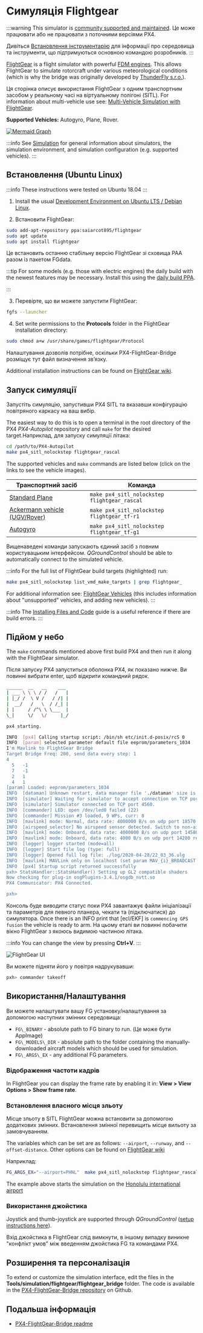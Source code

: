 # Симуляція Flightgear

:::warning
This simulator is [community supported and maintained](../simulation/community_supported_simulators.md).
Це може працювати або не працювати з поточними версіями PX4.

Дивіться [Встановлення інструментарію](../dev_setup/dev_env.md) для інформації про середовища та інструменти, що підтримуються основною командою розробників.
:::

[FlightGear](https://wiki.flightgear.org/Flight_Dynamics_Model) is a flight simulator with powerful [FDM engines](https://wiki.flightgear.org/Flight_Dynamics_Model).
This allows FlightGear to simulate rotorcraft under various meteorological conditions (which is why the bridge was originally developed by [ThunderFly s.r.o.](https://www.thunderfly.cz/)).

Ця сторінка описує використання FlightGear з одним транспортним засобом у реальному часі на віртуальному полігоні (SITL).
For information about multi-vehicle use see: [Multi-Vehicle Simulation with FlightGear](../sim_flightgear/multi_vehicle.md).

**Supported Vehicles:** Autogyro, Plane, Rover.

<lite-youtube videoid="iqdcN5Gj4wI" title="[ThunderFly] PX4 SITL with Flightgear, Rascal110 - electric version"/>

[![Mermaid Graph ](https://mermaid.ink/img/eyJjb2RlIjoiZ3JhcGggTFI7XG4gIEZsaWdodEdlYXIgLS0-IEZsaWdodEdlYXItQnJpZGdlO1xuICBGbGlnaHRHZWFyLUJyaWRnZSAtLT4gTUFWTGluaztcbiAgTUFWTGluayAtLT4gUFg0X1NJVEw7XG5cdCIsIm1lcm1haWQiOnsidGhlbWUiOiJkZWZhdWx0In0sInVwZGF0ZUVkaXRvciI6ZmFsc2V9)](https://mermaid-js.github.io/mermaid-live-editor/#/edit/eyJjb2RlIjoiZ3JhcGggTFI7XG4gIEZsaWdodEdlYXIgLS0-IEZsaWdodEdlYXItQnJpZGdlO1xuICBGbGlnaHRHZWFyLUJyaWRnZSAtLT4gTUFWTGluaztcbiAgTUFWTGluayAtLT4gUFg0X1NJVEw7XG5cdCIsIm1lcm1haWQiOnsidGhlbWUiOiJkZWZhdWx0In0sInVwZGF0ZUVkaXRvciI6ZmFsc2V9)

<!-- Original mermaid graph
graph LR;
  FlightGear-- >FlightGear-Bridge;
  FlightGear-Bridge-- >MAVLink;
  MAVLink-- >PX4_SITL;
-->

:::info
See [Simulation](../simulation/index.md) for general information about simulators, the simulation environment, and simulation configuration (e.g. supported vehicles).
:::

## Встановлення (Ubuntu Linux)

:::info
These instructions were tested on Ubuntu 18.04
:::

1. Install the usual [Development Environment on Ubuntu LTS / Debian Linux](../dev_setup/dev_env_linux_ubuntu.md).

2. Встановити FlightGear:

  ```sh
  sudo add-apt-repository ppa:saiarcot895/flightgear
  sudo apt update
  sudo apt install flightgear
  ```

  Це встановить останню стабільну версію FlightGear зі сховища PAA разом із пакетом FGdata.

  :::tip
  For some models (e.g. those with electric engines) the daily build with the newest features may be necessary.
  Install this using the [daily build PPA](https://launchpad.net/~saiarcot895/+archive/ubuntu/flightgear-edge).

:::

3. Перевірте, що ви можете запустити FlightGear:

  ```sh
  fgfs --launcher
  ```

4. Set write permissions to the **Protocols** folder in the FlightGear installation directory:

  ```sh
  sudo chmod a+w /usr/share/games/flightgear/Protocol
  ```

  Налаштування дозволів потрібне, оскільки PX4-FlightGear-Bridge розміщує тут файл визначення зв’язку.

Additional installation instructions can be found on [FlightGear wiki](https://wiki.flightgear.org/Howto:Install_Flightgear_from_a_PPA).

## Запуск симуляції

Запустіть симуляцію, запустивши PX4 SITL та вказавши конфігурацію повітряного каркасу на ваш вибір.

The easiest way to do this is to open a terminal in the root directory of the PX4 _PX4-Autopilot_ repository and call `make` for the desired target.Наприклад, для запуску симуляції літака:

```sh
cd /path/to/PX4-Autopilot
make px4_sitl_nolockstep flightgear_rascal
```

The supported vehicles and `make` commands are listed below (click on the links to see the vehicle images).

| Транспортний засіб                                                                                           | Команда                                      |
| ------------------------------------------------------------------------------------------------------------ | -------------------------------------------- |
| [Standard Plane](../sim_flightgear/vehicles.md#standard-plane)                                               | `make px4_sitl_nolockstep flightgear_rascal` |
| [Ackermann vehicle (UGV/Rover)](../sim_flightgear/vehicles.md#ackerman-vehicle-ugv-rover) | `make px4_sitl_nolockstep flightgear_tf-r1`  |
| [Autogyro](../sim_flightgear/vehicles.md#autogyro)                                                           | `make px4_sitl_nolockstep flightgear_tf-g1`  |

Вищенаведені команди запускають єдиний засіб з повним користувацьким інтерфейсом.
_QGroundControl_ should be able to automatically connect to the simulated vehicle.

:::info
For the full list of FlightGear build targets (highlighted) run:

```sh
make px4_sitl_nolockstep list_vmd_make_targets | grep flightgear_
```

For additional information see: [FlightGear Vehicles](../sim_flightgear/vehicles.md) (this includes information about "unsupported" vehicles, and adding new vehicles).
:::

:::info
The [Installing Files and Code](../dev_setup/dev_env.md) guide is a useful reference if there are build errors.
:::

## Підйом у небо

The `make` commands mentioned above first build PX4 and then run it along with the FlightGear simulator.

Після запуску PX4 запуститься оболонка PX4, як показано нижче.
Ви повинні вибрати enter, щоб відкрити командний рядок.

```sh
______  __   __    ___
| ___ \ \ \ / /   /   |
| |_/ /  \ V /   / /| |
|  __/   /   \  / /_| |
| |     / /^\ \ \___  |
\_|     \/   \/     |_/

px4 starting.

INFO  [px4] Calling startup script: /bin/sh etc/init.d-posix/rcS 0
INFO  [param] selected parameter default file eeprom/parameters_1034
I'm Mavlink to FlightGear Bridge
Target Bridge Freq: 200, send data every step: 1
4
  5   -1
  7   -1
  2   1
  4   1
[param] Loaded: eeprom/parameters_1034
INFO  [dataman] Unknown restart, data manager file './dataman' size is 11798680 bytes
INFO  [simulator] Waiting for simulator to accept connection on TCP port 4560
INFO  [simulator] Simulator connected on TCP port 4560.
INFO  [commander] LED: open /dev/led0 failed (22)
INFO  [commander] Mission #3 loaded, 9 WPs, curr: 8
INFO  [mavlink] mode: Normal, data rate: 4000000 B/s on udp port 18570 remote port 14550
INFO  [airspeed_selector] No airspeed sensor detected. Switch to non-airspeed mode.
INFO  [mavlink] mode: Onboard, data rate: 4000000 B/s on udp port 14580 remote port 14540
INFO  [mavlink] mode: Onboard, data rate: 4000 B/s on udp port 14280 remote port 14030
INFO  [logger] logger started (mode=all)
INFO  [logger] Start file log (type: full)
INFO  [logger] Opened full log file: ./log/2020-04-28/22_03_36.ulg
INFO  [mavlink] MAVLink only on localhost (set param MAV_{i}_BROADCAST = 1 to enable network)
INFO  [px4] Startup script returned successfully
pxh> StatsHandler::StatsHandler() Setting up GL2 compatible shaders
Now checking for plug-in osgPlugins-3.4.1/osgdb_nvtt.so
PX4 Communicator: PX4 Connected.

pxh>
```

Консоль буде виводити статус поки PX4 завантажує файли ініціалізації та параметрів для певного планера, чекати та (підключатися) до симулятора.
Once there is an INFO print that [ecl/EKF] is `commencing GPS fusion` the vehicle is ready to arm.
На цьому етапі ви повинні побачити вікно FlightGear з якоюсь видимою частиною літака.

:::info
You can change the view by pressing **Ctrl+V**.
:::

![FlightGear UI](../../assets/simulation/flightgear/flightgearUI.jpg)

Ви можете підняти його у повітря надрукувавши:

```sh
pxh> commander takeoff
```

## Використання/Налаштування

Ви можете налаштувати вашу FG установку/налаштування за допомогою наступних змінних середовища:

- `FG\_BINARY` - absolute path to FG binary to run. (Це може бути AppImage)
- `FG\_MODELS\_DIR` - absolute path to the folder containing the manually-downloaded aircraft models which should be used for simulation.
- `FG\_ARGS\_EX` - any additional FG parameters.

<a id="frame_rate"></a>

### Відображення частоти кадрів

In FlightGear you can display the frame rate by enabling it in: **View > View Options > Show frame rate**.

### Встановлення власного місця зльоту

Місце зльоту в SITL FlightGear можна встановити за допомогою додаткових змінних.
Встановлення змінної перевищить місце вильоту за замовчуванням.

The variables which can be set are as follows: `--airport`, `--runway`, and `--offset-distance`.
Other options can be found on [FlightGear wiki](https://wiki.flightgear.org/Command_line_options#Initial_Position_and_Orientation)

Наприклад:

```sh
FG_ARGS_EX="--airport=PHNL"  make px4_sitl_nolockstep flightgear_rascal
```

The example above starts the simulation on the [Honolulu international airport](https://wiki.flightgear.org/Suggested_airports)

### Використання джойстика

Joystick and thumb-joystick are supported through _QGroundControl_ ([setup instructions here](../simulation/index.md#joystick-gamepad-integration)).

Вхід джойстика в FlightGear слід вимкнути, в іншому випадку виникне "конфлікт умов" між введенням джойстика FG та командами PX4.

## Розширення та персоналізація

To extend or customize the simulation interface, edit the files in the **Tools/simulation/flightgear/flightgear_bridge** folder.
The code is available in the [PX4-FlightGear-Bridge repository](https://github.com/ThunderFly-aerospace/PX4-FlightGear-Bridge) on Github.

## Подальша інформація

- [PX4-FlightGear-Bridge readme](https://github.com/ThunderFly-aerospace/PX4-FlightGear-Bridge)
